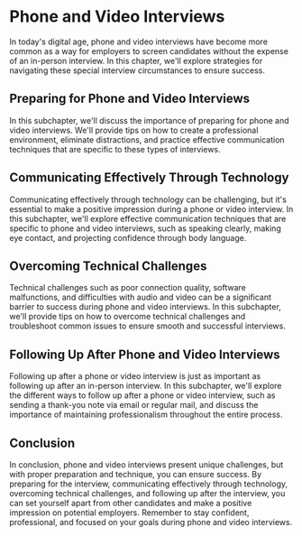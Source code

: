 Phone and Video Interviews
=================================================================================

In today's digital age, phone and video interviews have become more common as a way for employers to screen candidates without the expense of an in-person interview. In this chapter, we'll explore strategies for navigating these special interview circumstances to ensure success.

Preparing for Phone and Video Interviews
----------------------------------------

In this subchapter, we'll discuss the importance of preparing for phone and video interviews. We'll provide tips on how to create a professional environment, eliminate distractions, and practice effective communication techniques that are specific to these types of interviews.

Communicating Effectively Through Technology
--------------------------------------------

Communicating effectively through technology can be challenging, but it's essential to make a positive impression during a phone or video interview. In this subchapter, we'll explore effective communication techniques that are specific to phone and video interviews, such as speaking clearly, making eye contact, and projecting confidence through body language.

Overcoming Technical Challenges
-------------------------------

Technical challenges such as poor connection quality, software malfunctions, and difficulties with audio and video can be a significant barrier to success during phone and video interviews. In this subchapter, we'll provide tips on how to overcome technical challenges and troubleshoot common issues to ensure smooth and successful interviews.

Following Up After Phone and Video Interviews
---------------------------------------------

Following up after a phone or video interview is just as important as following up after an in-person interview. In this subchapter, we'll explore the different ways to follow up after a phone or video interview, such as sending a thank-you note via email or regular mail, and discuss the importance of maintaining professionalism throughout the entire process.

Conclusion
----------

In conclusion, phone and video interviews present unique challenges, but with proper preparation and technique, you can ensure success. By preparing for the interview, communicating effectively through technology, overcoming technical challenges, and following up after the interview, you can set yourself apart from other candidates and make a positive impression on potential employers. Remember to stay confident, professional, and focused on your goals during phone and video interviews.

